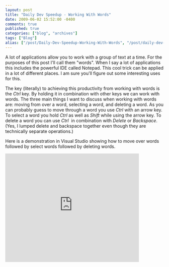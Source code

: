 ```yaml
---
layout: post
title: "Daily Dev Speedup - Working With Words"
date: 2009-06-02 15:52:00 -0400
comments: true
published: true
categories: ["blog", "archives"]
tags: ["Blog"]
alias: ["/post/Daily-Dev-Speedup-Working-With-Words", "/post/daily-dev-speedup-working-with-words"]
---
```

<!-- more -->

<p>A lot of applications allow you to work with a group of text at a time. For the purposes of this post I'll call them "words". When I say a lot of applications this includes the powerful IDE called Notepad. This cool trick can be applied in a lot of different places. I am sure you'll figure out some interesting uses for this.</p>
<p>The key (literally) to achieving this productivity from working with words is the <em>Ctrl</em> key. By holding it in combination with other keys we can work with words. The three main things I want to discuss when working with words are: moving from over a word, selecting a word, and deleting a word. As you can probably guess to move through a word you use <em>Ctrl</em> with an arrow key. To select a word you hold <em>Ctrl</em> as well as <em>Shift</em> while using the arrow key. To delete a word you can use <em>Ctrl</em>&nbsp; in combination with <em>Delete</em> or <em>Backspace</em>. (Yes, I lumped delete and backspace together even though they are technically separate operations.)</p>
<p>Here is a demonstration in Visual Studio showing how to move over words followed by select words followed by deleting words.</p>
<p><embed type="application/x-shockwave-flash" width="425" height="344" src="http://www.youtube.com/v/PzCKiS0RE-U&amp;hl=en&amp;fs=1" allowfullscreen="true" allowscriptaccess="always"></embed></p>
